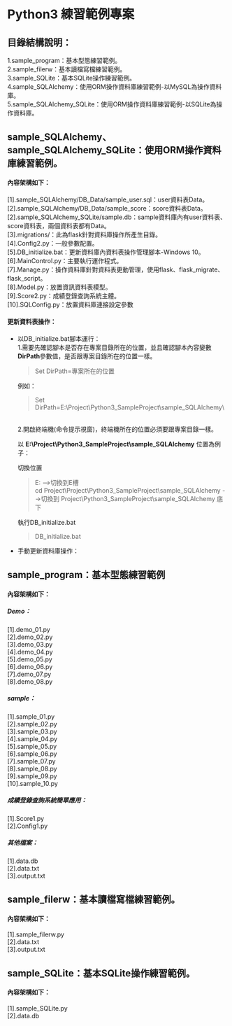 # Python3 練習範例專案

目錄結構說明：
----------------------------------------------------------------------------------------------------------------------------------
1.sample_program：基本型態練習範例。<br/>
2.sample_filerw：基本讀檔寫檔練習範例。<br/>
3.sample_SQLite：基本SQLite操作練習範例。<br/>
4.sample_SQLAlchemy：使用ORM操作資料庫練習範例-以MySQL為操作資料庫。<br/>
5.sample_SQLAlchemy_SQLite：使用ORM操作資料庫練習範例-以SQLite為操作資料庫。<br/>

sample_SQLAlchemy、sample_SQLAlchemy_SQLite：使用ORM操作資料庫練習範例。
----------------------------------------------------------------------------------------------------------------------------------
#### 內容架構如下：
[1].sample_SQLAlchemy/DB_Data/sample_user.sql：user資料表Data。 <br/>
[2].sample_SQLAlchemy/DB_Data/sample_score：score資料表Data。 <br/>
[2].sample_SQLAlchemy_SQLite/sample.db：sample資料庫內有user資料表、score資料表，兩個資料表都有Data。 <br/>
[3].migrations/：此為flask針對資料庫操作所產生目錄。<br/>
[4].Config2.py：一般參數配置。 <br/>
[5].DB_initialize.bat：更新資料庫內資料表操作管理腳本-Windows 10。 <br/>
[6].MainControl.py：主要執行運作程式。 <br/>
[7].Manage.py：操作資料庫針對資料表更動管理，使用flask、flask_migrate、flask_script。 <br/>
[8].Model.py：放置資訊資料表模型。 <br/>
[9].Score2.py：成績登錄查詢系統主體。 <br/>
[10].SQLConfig.py：放置資料庫連接設定參數 <br/>

#### 更新資料表操作：
* 以DB_initialize.bat腳本運行：<br/>
  1.需要先確認腳本是否存在專案目錄所在的位置，並且確認腳本內容變數**DirPath**參數值，是否跟專案目錄所在的位置一樣。
  > Set DirPath=專案所在的位置<br/>

  例如： 
  > Set DirPath=E:\Project\Python3_SampleProject\sample_SQLAlchemy\
  
  <br/>
  2.開啟終端機(命令提示視窗)，終端機所在的位置必須要跟專案目錄一樣。<br/>
  
  以 **E:\Project\Python3_SampleProject\sample_SQLAlchemy** 位置為例子：<br/>
  
  切換位置<br/>
  > E:  -->切換到E槽<br/>
  > cd Project\Project\Python3_SampleProject\sample_SQLAlchemy -->切換到 Project\Python3_SampleProject\sample_SQLAlchemy 底下<br/>
   
  執行DB_initialize.bat<br/>
  > DB_initialize.bat <br/>
  
* 手動更新資料庫操作：<br/>


sample_program：基本型態練習範例
----------------------------------------------------------------------------------------------------------------------------------
#### 內容架構如下：
##### Demo： 
[1].demo_01.py <br/>
[2].demo_02.py <br/>
[3].demo_03.py <br/>
[4].demo_04.py <br/>
[5].demo_05.py <br/>
[6].demo_06.py <br/>
[7].demo_07.py <br/>
[8].demo_08.py <br/>
<p><p/>

##### sample： 
[1].sample_01.py <br/>
[2].sample_02.py <br/>
[3].sample_03.py <br/>
[4].sample_04.py <br/>
[5].sample_05.py <br/>
[6].sample_06.py <br/>
[7].sample_07.py <br/>
[8].sample_08.py <br/>
[9].sample_09.py <br/>
[10].sample_10.py <br/>
<p><p/>

##### 成績登錄查詢系統簡單應用： 
[1].Score1.py <br/>
[2].Config1.py <br/>
<p><p/>

##### 其他檔案：
[1].data.db <br/>
[2].data.txt <br/>
[3].output.txt <br/>

sample_filerw：基本讀檔寫檔練習範例。
----------------------------------------------------------------------------------------------------------------------------------
#### 內容架構如下：
[1].sample_filerw.py <br/>
[2].data.txt <br/>
[3].output.txt <br/>

sample_SQLite：基本SQLite操作練習範例。
----------------------------------------------------------------------------------------------------------------------------------
#### 內容架構如下：
[1].sample_SQLite.py <br/>
[2].data.db <br/>

